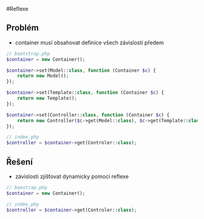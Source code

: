 #Reflexe
## Problém
* container musí obsahovat definice všech závislostí předem

```php
// bootstrap.php
$container = new Container();

$container->set(Model::class, function (Container $c) {
    return new Model();
});

$container->set(Template::class, function (Container $c) {
    return new Template();
});

$container->set(Controller::class, function (Container $c) {
    return new Controller($c->get(Model::class), $c->get(Template::class));
});

// index.php
$controller = $container->get(Controler::class);
```

## Řešení
* závislosti zjišťovat dynamicky pomocí reflexe

```php
// boostrap.php
$container = new Container();

// index.php
$controller = $container->get(Controler::class);
```
